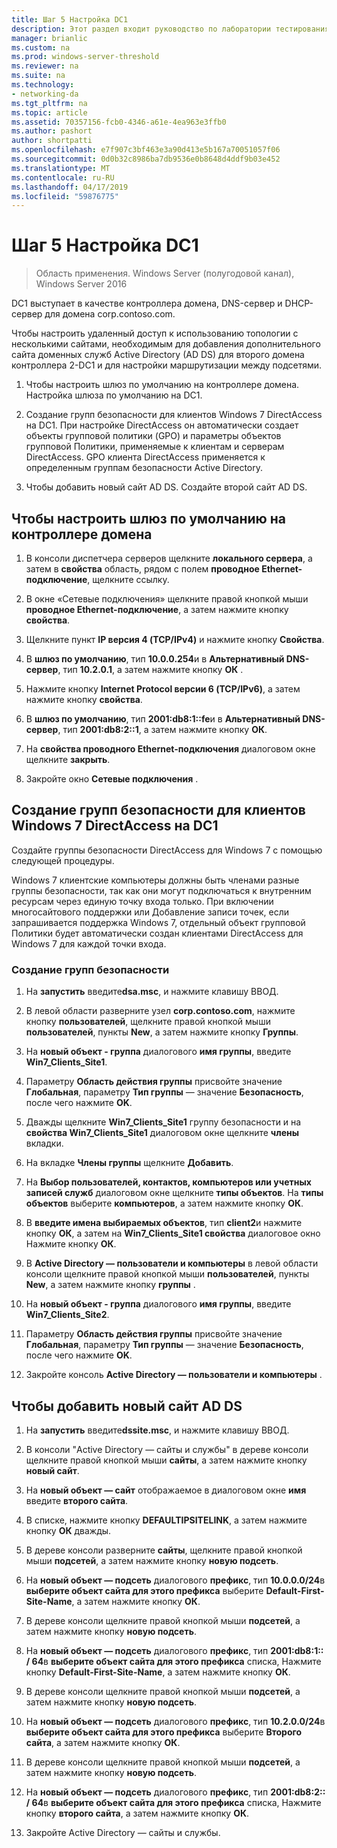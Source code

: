 ```yaml
---
title: Шаг 5 Настройка DC1
description: Этот раздел входит руководство по лаборатории тестирования — продемонстрировать DirectAccess многосайтового развертывания для Windows Server 2016
manager: brianlic
ms.custom: na
ms.prod: windows-server-threshold
ms.reviewer: na
ms.suite: na
ms.technology:
- networking-da
ms.tgt_pltfrm: na
ms.topic: article
ms.assetid: 70357156-fcb0-4346-a61e-4ea963e3ffb0
ms.author: pashort
author: shortpatti
ms.openlocfilehash: e7f907c3bf463e3a90d413e5b167a70051057f06
ms.sourcegitcommit: 0d0b32c8986ba7db9536e0b8648d4ddf9b03e452
ms.translationtype: MT
ms.contentlocale: ru-RU
ms.lasthandoff: 04/17/2019
ms.locfileid: "59876775"
---
```

# <a name="step-5-configure-dc1"></a>Шаг 5 Настройка DC1

>Область применения. Windows Server (полугодовой канал), Windows Server 2016

DC1 выступает в качестве контроллера домена, DNS-сервер и DHCP-сервер для домена corp.contoso.com.  
  
Чтобы настроить удаленный доступ к использованию топологии с несколькими сайтами, необходимым для добавления дополнительного сайта доменных служб Active Directory (AD DS) для второго домена контроллера 2-DC1 и для настройки маршрутизации между подсетями.  
  
1. Чтобы настроить шлюз по умолчанию на контроллере домена. Настройка шлюза по умолчанию на DC1.  
  
2. Создание групп безопасности для клиентов Windows 7 DirectAccess на DC1. При настройке DirectAccess он автоматически создает объекты групповой политики (GPO) и параметры объектов групповой Политики, применяемые к клиентам и серверам DirectAccess. GPO клиента DirectAccess применяется к определенным группам безопасности Active Directory.  
  
3. Чтобы добавить новый сайт AD DS. Создайте второй сайт AD DS.  
  
## <a name="to-configure-the-default-gateway-on-the-domain-controller"></a>Чтобы настроить шлюз по умолчанию на контроллере домена  
  
1.  В консоли диспетчера серверов щелкните **локального сервера**, а затем в **свойства** область, рядом с полем **проводное Ethernet-подключение**, щелкните ссылку.  
  
2.  В окне «Сетевые подключения» щелкните правой кнопкой мыши **проводное Ethernet-подключение**, а затем нажмите кнопку **свойства**.  
  
3.  Щелкните пункт **IP версия 4 (TCP/IPv4)** и нажмите кнопку **Свойства**.  
  
4.  В **шлюз по умолчанию**, тип **10.0.0.254**и в **Альтернативный DNS-сервер**, тип **10.2.0.1**, а затем нажмите кнопку **ОК** .  
  
5.  Нажмите кнопку **Internet Protocol версии 6 (TCP/IPv6)**, а затем нажмите кнопку **свойства**.  
  
6.  В **шлюз по умолчанию**, тип **2001:db8:1::fe**и в **Альтернативный DNS-сервер**, тип **2001:db8:2::1**, а затем нажмите кнопку **ОК**.  
  
7.  На **свойства проводного Ethernet-подключения** диалоговом окне щелкните **закрыть**.  
  
8.  Закройте окно **Сетевые подключения** .  
  
## <a name="create-security-groups-for-windows-7-directaccess-clients-on-dc1"></a>Создание групп безопасности для клиентов Windows 7 DirectAccess на DC1  
Создайте группы безопасности DirectAccess для Windows 7 с помощью следующей процедуры.  
  
 Windows 7 клиентские компьютеры должны быть членами разные группы безопасности, так как они могут подключаться к внутренним ресурсам через единую точку входа только. При включении многосайтового поддержки или Добавление записи точек, если запрашивается поддержка Windows 7, отдельный объект групповой Политики будет автоматически создан клиентами DirectAccess для Windows 7 для каждой точки входа.  
  
### <a name="create-security-groups"></a>Создание групп безопасности  
  
1.  На **запустить** введите**dsa.msc**, и нажмите клавишу ВВОД.  
  
2.  В левой области разверните узел **corp.contoso.com**, нажмите кнопку **пользователей**, щелкните правой кнопкой мыши **пользователей**, пункты **New**, а затем нажмите кнопку **Группы**.  
  
3.  На **новый объект - группа** диалогового **имя группы**, введите **Win7_Clients_Site1**.  
  
4.  Параметру **Область действия группы** присвойте значение **Глобальная**, параметру **Тип группы** — значение **Безопасность**, после чего нажмите **OK**.  
  
5.  Дважды щелкните **Win7_Clients_Site1** группу безопасности и на **свойства Win7_Clients_Site1** диалоговом окне щелкните **члены** вкладки.  
  
6.  На вкладке **Члены группы** щелкните **Добавить**.  
  
7.  На **Выбор пользователей, контактов, компьютеров или учетных записей служб** диалоговом окне щелкните **типы объектов**. На **типы объектов** выберите **компьютеров**, а затем нажмите кнопку **ОК**.  
  
8.  В **введите имена выбираемых объектов**, тип **client2**и нажмите кнопку **ОК**, а затем на **Win7_Clients_Site1 свойства** диалоговое окно Нажмите кнопку **ОК**.  
  
9. В **Active Directory — пользователи и компьютеры** в левой области консоли щелкните правой кнопкой мыши **пользователей**, пункты **New**, а затем нажмите кнопку **группы** .  
  
10. На **новый объект - группа** диалогового **имя группы**, введите **Win7_Clients_Site2**.  
  
11. Параметру **Область действия группы** присвойте значение **Глобальная**, параметру **Тип группы** — значение **Безопасность**, после чего нажмите **OK**.  
  
12. Закройте консоль **Active Directory — пользователи и компьютеры** .  
  
## <a name="to-add-a-new-ad-ds-site"></a>Чтобы добавить новый сайт AD DS  
  
1.  На **запустить** введите**dssite.msc**, и нажмите клавишу ВВОД.  
  
2.  В консоли "Active Directory — сайты и службы" в дереве консоли щелкните правой кнопкой мыши **сайты**, а затем нажмите кнопку **новый сайт**.  
  
3.  На **новый объект — сайт** отображаемое в диалоговом окне **имя** введите **второго сайта**.  
  
4.  В списке, нажмите кнопку **DEFAULTIPSITELINK**, а затем нажмите кнопку **ОК** дважды.  
  
5.  В дереве консоли разверните **сайты**, щелкните правой кнопкой мыши **подсетей**, а затем нажмите кнопку **новую подсеть**.  
  
6.  На **новый объект — подсеть** диалогового **префикс**, тип **10.0.0.0/24**в **выберите объект сайта для этого префикса** выберите **Default-First-Site-Name**, а затем нажмите кнопку **ОК**.  
  
7.  В дереве консоли щелкните правой кнопкой мыши **подсетей**, а затем нажмите кнопку **новую подсеть**.  
  
8.  На **новый объект — подсеть** диалогового **префикс**, тип **2001:db8:1:: / 64**в **выберите объект сайта для этого префикса** списка, Нажмите кнопку **Default-First-Site-Name**, а затем нажмите кнопку **ОК**.  
  
9. В дереве консоли щелкните правой кнопкой мыши **подсетей**, а затем нажмите кнопку **новую подсеть**.  
  
10. На **новый объект — подсеть** диалогового **префикс**, тип **10.2.0.0/24**в **выберите объект сайта для этого префикса** выберите **Второго сайта**, а затем нажмите кнопку **ОК**.  
  
11. В дереве консоли щелкните правой кнопкой мыши **подсетей**, а затем нажмите кнопку **новую подсеть**.  
  
12. На **новый объект — подсеть** диалогового **префикс**, тип **2001:db8:2:: / 64**в **выберите объект сайта для этого префикса** списка, Нажмите кнопку **второго сайта**, а затем нажмите кнопку **ОК**.  
  
13. Закройте Active Directory — сайты и службы.  
  


